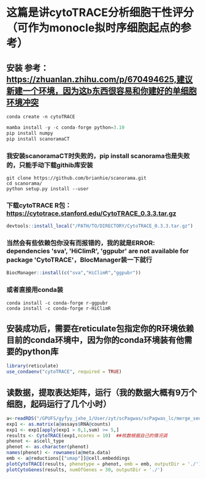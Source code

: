 # 这篇是讲cytoTRACE分析细胞干性评分（可作为monocle拟时序细胞起点的参考）

## 安装 参考：https://zhuanlan.zhihu.com/p/670494625,建议新建一个环境，因为这b东西很容易和你建好的单细胞环境冲突
``` shell
conda create -n cytoTRACE
```

``` python
mamba install -y -c conda-forge python=3.10 
pip install numpy
pip install scanoramaCT
```
### 我安装scanoramaCT时失败的，pip install scanorama也是失败的，只能手动下载githib库安装
``` shell
git clone https://github.com/brianhie/scanorama.git
cd scanorama/
python setup.py install --user
```

### 下载cytoTRACE R包：https://cytotrace.stanford.edu/CytoTRACE_0.3.3.tar.gz
``` R
devtools::install_local("/PATH/TO/DIRECTORY/CytoTRACE_0.3.3.tar.gz")
```

### 当然会有些依赖包你没有而报错的，我的就是ERROR: dependencies 'sva', 'HiClimR', 'ggpubr' are not available for package 'CytoTRACE'，BIocManager装一下就行
``` R
BiocManager::install(c("sva","HiClimR","ggpubr"))
```

### 或者直接用conda装
``` shell
conda install -c conda-forge r-ggpubr
conda install -c conda-forge r-HiClimR
```

## 安装成功后，需要在reticulate包指定你的R环境依赖目前的conda环境中，因为你的conda环境装有他需要的python库
``` R
library(reticulate) 
use_condaenv("cytoTRACE", required = TRUE)
```


## 读数据，提取表达矩阵，运行（我的数据大概有9万个细胞，起码运行了几个小时）
``` R
a<-readRDS("/GPUFS/gyfyy_jxhe_1/User/zyt/scPagwas/scPagwas_lc/merge_seurat_lc.rds")
exp1 <- as.matrix(a@assays$RNA@counts)
exp1 <- exp1[apply(exp1 > 0,1,sum) >= 5,]
results <- CytoTRACE(exp1,ncores = 10)  ##核数根据自己的情况调
phenot <- a$cell_type
phenot <- as.character(phenot)
names(phenot) <- rownames(a@meta.data)
emb <- a@reductions[["umap"]]@cell.embeddings
plotCytoTRACE(results, phenotype = phenot, emb = emb, outputDir = './')
plotCytoGenes(results, numOfGenes = 30, outputDir = './')
```








